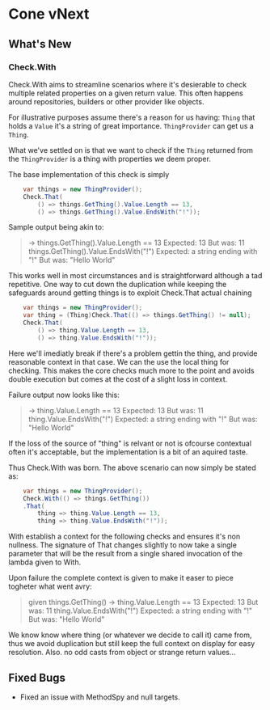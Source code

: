 # Cone vNext

## What's New

### Check.With 
Check.With aims to streamline scenarios where it's desierable to check 
multiple related properties on a given return value. This often happens 
around repositories, builders or other provider like objects. 

For illustrative purposes assume there's a reason for us having:
`Thing` that holds a `Value` it's a string of great importance.
`ThingProvider` can get us a `Thing`. 

What we've settled on is that we want to check if the `Thing`
returned from the `ThingProvider` is a thing with properties we deem proper.

The base implementation of this check is simply
```csharp
    var things = new ThingProvider();
    Check.That(
        () => things.GetThing().Value.Length == 13,
        () => things.GetThing().Value.EndsWith("!"));
```
Sample output being akin to:
>  -> things.GetThing().Value.Length == 13
>  Expected: 13
>  But was:  11
>things.GetThing().Value.EndsWith("!")
>  Expected: a string ending with "!"
>  But was:  "Hello World"

This works well in most circumstances and is straightforward although a tad
repetitive. One way to cut down the duplication while keeping the safeguards
around getting things is to exploit Check.That actual chaining
```csharp
    var things = new ThingProvider();
    var thing = (Thing)Check.That(() => things.GetThing() != null);
    Check.That(
        () => thing.Value.Length == 13,
        () => thing.Value.EndsWith("!"));
```
Here we'll imediatly break if there's a problem gettin the thing, and provide
reasonable context in that case. We can the use the local thing for checking.
This makes the core checks much more to the point and avoids double execution
but comes at the cost of a slight loss in context.

Failure output now looks like this:
>  -> thing.Value.Length == 13
>  Expected: 13
>  But was:  11
>thing.Value.EndsWith("!")
>  Expected: a string ending with "!"
>  But was:  "Hello World"

If the loss of the source of "thing" is relvant or not is ofcourse contextual
often it's acceptable, but the implementation is a bit of an aquired taste.

Thus Check.With was born. The above scenario can now simply be stated as:
```csharp
    var things = new ThingProvider();
    Check.With(() => things.GetThing())
    .That(
        thing => thing.Value.Length == 13,
        thing => thing.Value.EndsWith("!"));
```

With establish a context for the following checks and ensures it's non 
nullness. The signature of That changes slightly to now take a single 
parameter that will be the result from a single shared invocation of the
lambda given to With. 

Upon failure the complete context is given to make it easer to piece
togheter what went avry: 
> given things.GetThing() ->
> thing.Value.Length == 13
>  Expected: 13
>  But was:  11
>thing.Value.EndsWith("!")
>  Expected: a string ending with "!"
>  But was:  "Hello World"

We know know where thing (or whatever we decide to call it) came from, thus
we avoid duplication but still keep the full context on display for easy
resolution. Also. no odd casts from object or strange return values...


## Fixed Bugs
* Fixed an issue with MethodSpy and null targets.
